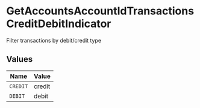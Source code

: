 # GetAccountsAccountIdTransactionsCreditDebitIndicator

Filter transactions by debit/credit type


## Values

| Name     | Value    |
| -------- | -------- |
| `CREDIT` | credit   |
| `DEBIT`  | debit    |